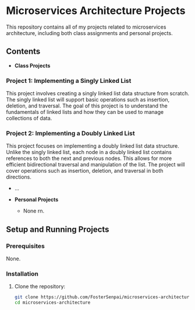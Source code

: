 # Microservices Architecture Projects

This repository contains all of my projects related to microservices architecture, including both class assignments and personal projects.

## Contents

- **Class Projects**
### Project 1: Implementing a Singly Linked List
This project involves creating a singly linked list data structure from scratch. 
The singly linked list will support basic operations such as insertion, deletion, and traversal. 
The goal of this project is to understand the fundamentals of linked lists and how they can be used to manage collections of data.

### Project 2: Implementing a Doubly Linked List
This project focuses on implementing a doubly linked list data structure. 
Unlike the singly linked list, each node in a doubly linked list contains references to both the next and previous nodes. 
This allows for more efficient bidirectional traversal and manipulation of the list. 
The project will cover operations such as insertion, deletion, and traversal in both directions.
  - ...
  
- **Personal Projects**
  - None rn.

## Setup and Running Projects

### Prerequisites
None.

### Installation
1. Clone the repository:
   ```sh
   git clone https://github.com/FosterSenpai/microservices-architecture.git
   cd microservices-architecture
